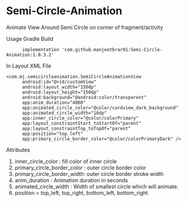# Semi-Circle-Animation
Animate View Around Semi Circle on corner of fragment/activity

Usage
Gradle Build

          implementation 'com.github.manjeetbrar91:Semi-Circle-Animation:1.0.3.2'

In Layout XML File

    <com.mj.semicircleanimation.SemiCircleAnimationView
          android:id="@+id/customView"
          android:layout_width="150dp"
          android:layout_height="150dp"
          android:background="@android:color/transparent"
          app:anim_duration="4000"
          app:animated_circle_color="@color/cardview_dark_background"
          app:animated_circle_width="16dp"
          app:inner_circle_color="@color/colorPrimary"
          app:layout_constraintStart_toStartOf="parent"
          app:layout_constraintTop_toTopOf="parent"
          app:position="top_left"
          app:primary_circle_border_color="@color/colorPrimaryDark" />

Attributes
1. inner_circle_color : fill color of inner circle
2. primary_circle_border_color : outer circle border color
3. primary_circle_border_width: outer circle border stroke width
4. anim_duration : Animation duration in seconds
5. animated_circle_width : Width of smallest circle which will animate.
6. position = top_left, top_right, bottom_left, bottom_right







